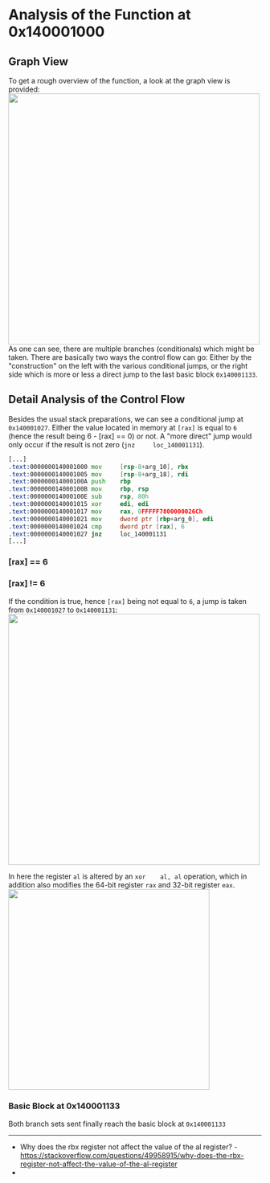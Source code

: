 # Analysis of the Function at 0x140001000
## Graph View
To get a rough overview of the function, a look at the graph view is provided:
<br>
<img src="https://github.com/OpaxIV/hslu_secproj/assets/93701325/f4bc1469-131c-4bb2-bf3e-ad2fe6733f11" width="500">
<br/>
As one can see, there are multiple branches (conditionals) which might be taken. There are basically two ways the control flow can go: Either by the "construction" on the left with the various conditional jumps, or the right side which is more or less a direct jump to the last basic block `0x140001133`.

## Detail Analysis of the Control Flow
Besides the usual stack preparations, we can see a conditional jump at `0x140001027`. Either the value located in memory at `[rax]` is equal to `6` (hence the result being 6 - [rax] == 0) or not. A "more direct" jump would only occur if the result is not zero (`jnz     loc_140001131`).
```asm
[...]
.text:0000000140001000 mov     [rsp-8+arg_10], rbx
.text:0000000140001005 mov     [rsp-8+arg_18], rdi
.text:000000014000100A push    rbp
.text:000000014000100B mov     rbp, rsp
.text:000000014000100E sub     rsp, 80h
.text:0000000140001015 xor     edi, edi
.text:0000000140001017 mov     rax, 0FFFFF7800000026Ch
.text:0000000140001021 mov     dword ptr [rbp+arg_0], edi
.text:0000000140001024 cmp     dword ptr [rax], 6
.text:0000000140001027 jnz     loc_140001131
[...]
```
### [rax] == 6



### [rax] != 6
If the condition is true, hence `[rax]` being not equal to `6`, a jump is taken from `0x140001027` to `0x140001131`:
<br>
<img src="https://github.com/OpaxIV/hslu_secproj/assets/93701325/91b0c923-b6f9-4153-abd0-df13fcd56613" width="500">
<br/>

In here the register `al` is altered by an `xor    al, al` operation, which in addition also modifies the 64-bit register `rax` and 32-bit register `eax`.
<br>
<img src="https://github.com/OpaxIV/hslu_secproj/assets/93701325/044dad9e-607e-4dfd-b31b-df4bf3069bc0" width="400">
<br/>


### Basic Block at 0x140001133
Both branch sets sent finally reach the basic block at `0x140001133`




---
- Why does the rbx register not affect the value of the al register? - https://stackoverflow.com/questions/49958915/why-does-the-rbx-register-not-affect-the-value-of-the-al-register
- 
